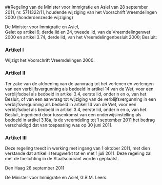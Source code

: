 <meta http-equiv='Content-Type' content='text/html; charset=utf-8' />

##Regeling van de Minister voor Immigratie en Asiel van 28 september 2011, nr. 5711322/11, houdende wijziging van het Voorschrift Vreemdelingen 2000 (honderdenzesde wijziging)

De Minister voor Immigratie en Asiel,  
Gelet op artikel 9, derde lid en 24, tweede lid, van de Vreemdelingenwet 2000 en artikel 3.74, derde lid, van het Vreemdelingenbesluit 2000;
Besluit:    

### Artikel  I  

Wijzigt het Voorschrift Vreemdelingen 2000. 

### Artikel  II  

Ter zake van de afdoening van de aanvraag tot het verlenen en verlengen van een verblijfsvergunning als bedoeld in artikel 14 van de Wet, voor een verblijfsdoel als bedoeld in artikel 3.4, eerste lid, onder n en o, van het Besluit, of van een aanvraag tot wijziging van de verblijfsvergunning in een verblijfsvergunning als bedoeld in artikel 14 van de Wet, voor een verblijfsdoel als bedoeld in artikel 3.4, eerste lid, onder n en o, van het Besluit, ingediend door tussenkomst van een onderwijsinstelling als bedoeld in artikel 3.18a, is de vreemdeling tot 1 september 2011 het bedrag verschuldigd dat van toepassing was op 30 juni 2011. 

### Artikel  III  

Deze regeling treedt in werking met ingang van 1 oktober 2011, met dien verstande dat artikel II terugwerkt tot en met 1 juli 2011. 
Deze regeling zal met de toelichting in de Staatscourant worden geplaatst.   

Den Haag 
28 september 2011   

De 
Minister voor Immigratie en Asiel, 
G.B.M. Leers     
